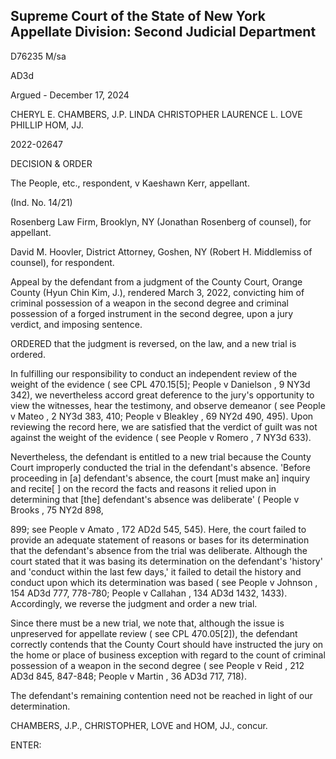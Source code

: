 ## Supreme Court of the State of New York Appellate Division: Second Judicial Department

D76235 M/sa

AD3d

Argued - December 17, 2024

CHERYL E. CHAMBERS, J.P. LINDA CHRISTOPHER LAURENCE L. LOVE PHILLIP HOM, JJ.

2022-02647

DECISION &amp; ORDER

The People, etc., respondent, v Kaeshawn Kerr, appellant.

(Ind. No. 14/21)

Rosenberg Law Firm, Brooklyn, NY (Jonathan Rosenberg of counsel), for appellant.

David  M.  Hoovler,  District  Attorney,  Goshen,  NY  (Robert  H.  Middlemiss  of counsel), for respondent.

Appeal by the defendant from a judgment of the County Court, Orange County (Hyun Chin Kim, J.), rendered March 3, 2022, convicting him of criminal possession of a weapon in the second degree and criminal possession of a forged instrument in the second degree, upon a jury verdict, and imposing sentence.

ORDERED that the judgment is reversed, on the law, and a new trial is ordered.

In fulfilling our responsibility to conduct an independent review of the weight of the evidence ( see CPL 470.15[5]; People v Danielson ,  9  NY3d 342), we nevertheless accord great deference to the jury's opportunity to view the witnesses, hear the testimony, and observe demeanor ( see People v Mateo , 2 NY3d 383, 410; People v Bleakley , 69 NY2d 490, 495).  Upon reviewing the record here, we are satisfied that the verdict of guilt was not against the weight of the evidence ( see People v Romero , 7 NY3d 633).

Nevertheless, the  defendant is  entitled  to  a  new  trial  because  the  County  Court improperly conducted the trial in the defendant's absence.  'Before proceeding in [a] defendant's absence, the court [must make an] inquiry and recite[ ] on the record the facts and reasons it relied upon in determining that [the] defendant's absence was deliberate' ( People v Brooks , 75 NY2d 898,

899; see People v Amato ,  172 AD2d 545, 545).  Here, the court failed to provide an adequate statement of reasons or bases for its determination that the defendant's absence from the trial was deliberate.  Although the court stated that it was basing its determination on the defendant's 'history' and 'conduct within the last few days,' it failed to detail the history and conduct upon which its determination was based ( see People v Johnson , 154 AD3d 777, 778-780; People v Callahan , 134 AD3d 1432, 1433).  Accordingly, we reverse the judgment and order a new trial.

Since there must be a new trial, we note that, although the issue is unpreserved for appellate review ( see CPL 470.05[2]), the defendant correctly contends that the County Court should have instructed the jury on the home or place of business exception with regard to the count of criminal possession of a weapon in the second degree ( see People v Reid , 212 AD3d 845, 847-848; People v Martin , 36 AD3d 717, 718).

The  defendant's  remaining  contention  need  not  be  reached  in  light  of our determination.

CHAMBERS, J.P., CHRISTOPHER, LOVE and HOM, JJ., concur.

ENTER:

<!-- image -->